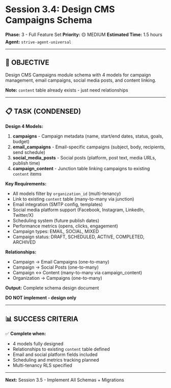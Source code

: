 # Session 3.4: Design CMS Campaigns Schema

**Phase:** 3 - Full Feature Set
**Priority:** 🟡 MEDIUM
**Estimated Time:** 1.5 hours
**Agent:** `strive-agent-universal`

---

## 🎯 OBJECTIVE

Design CMS Campaigns module schema with 4 models for campaign management, email campaigns, social media posts, and content linking.

**Note:** `content` table already exists - just need relationships

---

## 📋 TASK (CONDENSED)

**Design 4 Models:**

1. **campaigns** - Campaign metadata (name, start/end dates, status, goals, budget)
2. **email_campaigns** - Email-specific campaigns (subject, body, recipients, send schedule)
3. **social_media_posts** - Social posts (platform, post text, media URLs, publish time)
4. **campaign_content** - Junction table linking campaigns to existing `content` items

**Key Requirements:**
- All models filter by `organization_id` (multi-tenancy)
- Link to existing `content` table (many-to-many via junction)
- Email integration (SMTP config, templates)
- Social media platform support (Facebook, Instagram, LinkedIn, Twitter/X)
- Scheduling system (future publish dates)
- Performance metrics (opens, clicks, engagement)
- Campaign types: EMAIL, SOCIAL, MIXED
- Campaign status: DRAFT, SCHEDULED, ACTIVE, COMPLETED, ARCHIVED

**Relationships:**
- Campaign → Email Campaigns (one-to-many)
- Campaign → Social Posts (one-to-many)
- Campaign ↔ Content (many-to-many via campaign_content)
- Organization → Campaigns (one-to-many)

**Output:** Complete schema design document

**DO NOT implement - design only**

---

## 📊 SUCCESS CRITERIA

✅ **Complete when:**
- 4 models fully designed
- Relationships to existing `content` table defined
- Email and social platform fields included
- Scheduling and metrics tracking planned
- Multi-tenancy RLS specified

---

**Next:** Session 3.5 - Implement All Schemas + Migrations
